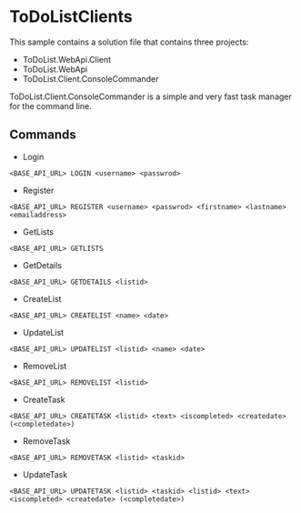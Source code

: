 # ToDoListClients

This sample contains a solution file that contains three projects: 

* ToDoList.WebApi.Client
* ToDoList.WebApi
* ToDoList.Client.ConsoleCommander

ToDoList.Client.ConsoleCommander is a simple and very fast task manager for the command line. 

## Commands

* Login
```
<BASE_API_URL> LOGIN <username> <passwrod>
```
* Register
```
<BASE_API_URL> REGISTER <username> <passwrod> <firstname> <lastname> <emailaddress>
```
* GetLists
```
<BASE_API_URL> GETLISTS
```
* GetDetails
```
<BASE_API_URL> GETDETAILS <listid>
```
* CreateList
```
<BASE_API_URL> CREATELIST <name> <date>
```
* UpdateList
```
<BASE_API_URL> UPDATELIST <listid> <name> <date>
```
* RemoveList
```
<BASE_API_URL> REMOVELIST <listid>
```
* CreateTask
```
<BASE_API_URL> CREATETASK <listid> <text> <iscompleted> <createdate> (<completedate>)
```
* RemoveTask
```
<BASE_API_URL> REMOVETASK <listid> <taskid>
```
* UpdateTask
```
<BASE_API_URL> UPDATETASK <listid> <taskid> <listid> <text> <iscompleted> <createdate> (<completedate>)
```
